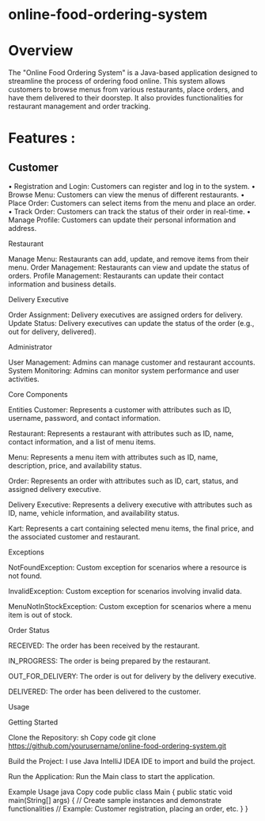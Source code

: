 # online-food-ordering-system

# Overview

The "Online Food Ordering System" is a Java-based application designed to streamline the process of ordering food online. This system allows customers to browse menus from various restaurants, place orders, and have them delivered to their doorstep. It also provides functionalities for restaurant management and order tracking.


# Features :

## Customer

• Registration and Login: Customers can register and log in to the system.
• Browse Menu: Customers can view the menus of different restaurants.
• Place Order: Customers can select items from the menu and place an order.
• Track Order: Customers can track the status of their order in real-time.
• Manage Profile: Customers can update their personal information and address.

Restaurant

Manage Menu: Restaurants can add, update, and remove items from their menu.
Order Management: Restaurants can view and update the status of orders.
Profile Management: Restaurants can update their contact information and business details.

Delivery Executive

Order Assignment: Delivery executives are assigned orders for delivery.
Update Status: Delivery executives can update the status of the order (e.g., out for delivery, delivered).

Administrator

User Management: Admins can manage customer and restaurant accounts.
System Monitoring: Admins can monitor system performance and user activities.


Core Components

Entities
Customer: Represents a customer with attributes such as ID, username, password, and contact information.

Restaurant: Represents a restaurant with attributes such as ID, name, contact information, and a list of menu items.

Menu: Represents a menu item with attributes such as ID, name, description, price, and availability status.

Order: Represents an order with attributes such as ID, cart, status, and assigned delivery executive.

Delivery Executive: Represents a delivery executive with attributes such as ID, name, vehicle information, and availability status.

Kart: Represents a cart containing selected menu items, the final price, and the associated customer and restaurant.


Exceptions

NotFoundException: Custom exception for scenarios where a resource is not found.

InvalidException: Custom exception for scenarios involving invalid data.

MenuNotInStockException: Custom exception for scenarios where a menu item is out of stock.


Order Status

RECEIVED: The order has been received by the restaurant.

IN_PROGRESS: The order is being prepared by the restaurant.

OUT_FOR_DELIVERY: The order is out for delivery by the delivery executive.

DELIVERED: The order has been delivered to the customer.


Usage

Getting Started

Clone the Repository:
sh
Copy code
git clone https://github.com/yourusername/online-food-ordering-system.git

Build the Project:
I use Java IntelliJ IDEA IDE to import and build the project.

Run the Application:
Run the Main class to start the application.

Example Usage
java
Copy code
public class Main {
public static void main(String[] args) {
// Create sample instances and demonstrate functionalities
// Example: Customer registration, placing an order, etc.
}
}
